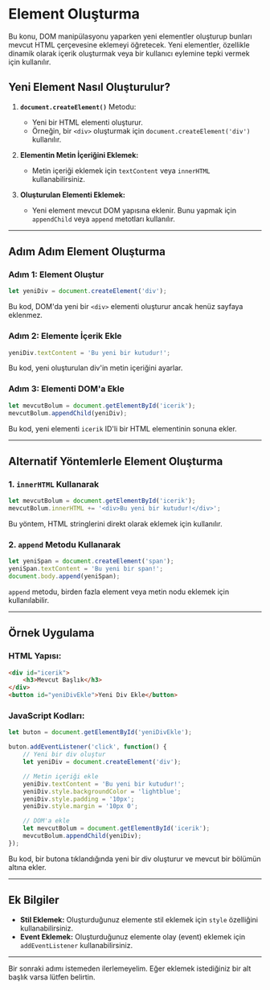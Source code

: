 # Element Oluşturma

Bu konu, DOM manipülasyonu yaparken yeni elementler oluşturup bunları mevcut HTML çerçevesine eklemeyi öğretecek. Yeni elementler, özellikle dinamik olarak içerik oluşturmak veya bir kullanıcı eylemine tepki vermek için kullanılır.

## Yeni Element Nasıl Oluşturulur?
1. **`document.createElement()`** Metodu:
   - Yeni bir HTML elementi oluşturur.
   - Örneğin, bir `<div>` oluşturmak için `document.createElement('div')` kullanılır.

2. **Elementin Metin İçeriğini Eklemek:**
   - Metin içeriği eklemek için `textContent` veya `innerHTML` kullanabilirsiniz.

3. **Oluşturulan Elementi Eklemek:**
   - Yeni element mevcut DOM yapısına eklenir. Bunu yapmak için `appendChild` veya `append` metotları kullanılır.

---

## Adım Adım Element Oluşturma

### Adım 1: Element Oluştur
```javascript
let yeniDiv = document.createElement('div');
```
Bu kod, DOM'da yeni bir `<div>` elementi oluşturur ancak henüz sayfaya eklenmez.

### Adım 2: Elemente İçerik Ekle
```javascript
yeniDiv.textContent = 'Bu yeni bir kutudur!';
```
Bu kod, yeni oluşturulan div'in metin içeriğini ayarlar.

### Adım 3: Elementi DOM'a Ekle
```javascript
let mevcutBolum = document.getElementById('icerik');
mevcutBolum.appendChild(yeniDiv);
```
Bu kod, yeni elementi `icerik` ID'li bir HTML elementinin sonuna ekler.

---

## Alternatif Yöntemlerle Element Oluşturma

### 1. `innerHTML` Kullanarak
```javascript
let mevcutBolum = document.getElementById('icerik');
mevcutBolum.innerHTML += '<div>Bu yeni bir kutudur!</div>';
```
Bu yöntem, HTML stringlerini direkt olarak eklemek için kullanılır.

### 2. `append` Metodu Kullanarak
```javascript
let yeniSpan = document.createElement('span');
yeniSpan.textContent = 'Bu yeni bir span!';
document.body.append(yeniSpan);
```
`append` metodu, birden fazla element veya metin nodu eklemek için kullanılabilir.

---

## Örnek Uygulama

### HTML Yapısı:
```html
<div id="icerik">
    <h3>Mevcut Başlık</h3>
</div>
<button id="yeniDivEkle">Yeni Div Ekle</button>
```

### JavaScript Kodları:
```javascript
let buton = document.getElementById('yeniDivEkle');

buton.addEventListener('click', function() {
    // Yeni bir div oluştur
    let yeniDiv = document.createElement('div');

    // Metin içeriği ekle
    yeniDiv.textContent = 'Bu yeni bir kutudur!';
    yeniDiv.style.backgroundColor = 'lightblue';
    yeniDiv.style.padding = '10px';
    yeniDiv.style.margin = '10px 0';

    // DOM'a ekle
    let mevcutBolum = document.getElementById('icerik');
    mevcutBolum.appendChild(yeniDiv);
});
```

Bu kod, bir butona tıklandığında yeni bir div oluşturur ve mevcut bir bölümün altına ekler.

---

## Ek Bilgiler
- **Stil Eklemek:** Oluşturduğunuz elemente stil eklemek için `style` özelliğini kullanabilirsiniz.
- **Event Eklemek:** Oluşturduğunuz elemente olay (event) eklemek için `addEventListener` kullanabilirsiniz.

---

Bir sonraki adımı istemeden ilerlemeyelim. Eğer eklemek istediğiniz bir alt başlık varsa lütfen belirtin.

